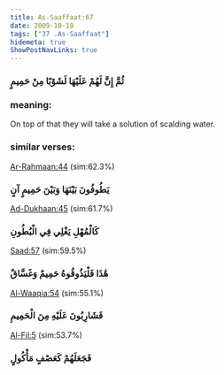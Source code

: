 ```yaml
---
title: As-Saaffaat:67
date: 2009-10-10
tags: ["37 .As-Saaffaat"]
hidemeta: true 
ShowPostNavLinks: true 
---
```

### ثُمَّ إِنَّ لَهُمْ عَلَيْهَا لَشَوْبًا مِنْ حَمِيمٍ
### meaning: 
On top of that they will take a solution of scalding water.
### similar verses: 

[Ar-Rahmaan:44](/55/44) (sim:62.3%)

### يَطُوفُونَ بَيْنَهَا وَبَيْنَ حَمِيمٍ آنٍ

[Ad-Dukhaan:45](/44/45) (sim:61.7%)

### كَالْمُهْلِ يَغْلِي فِي الْبُطُونِ

[Saad:57](/38/57) (sim:59.5%)

### هَٰذَا فَلْيَذُوقُوهُ حَمِيمٌ وَغَسَّاقٌ

[Al-Waaqia:54](/56/54) (sim:55.1%)

### فَشَارِبُونَ عَلَيْهِ مِنَ الْحَمِيمِ

[Al-Fil:5](/105/5) (sim:53.7%)

### فَجَعَلَهُمْ كَعَصْفٍ مَأْكُولٍ
